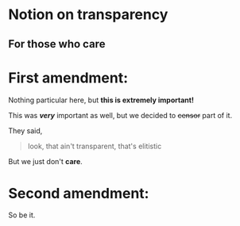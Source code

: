 # Notion on transparency

## For those who care

# First amendment:

Nothing particular here, but
**this is __extremely__ important!**

This was ***very*** important as well,
but we decided to ~~censor~~ part of it.

They said,
>look, that ain't transparent,
>that's elitistic

But we just don't __care__.

# Second amendment:

So be it.
